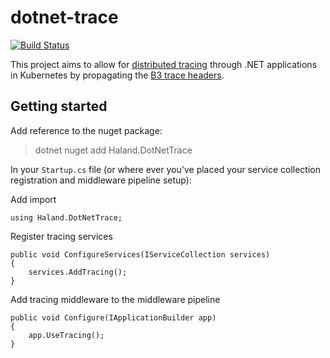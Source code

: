 # dotnet-trace

[![Build Status](https://chrishaland.visualstudio.com/dotnet-trace/_apis/build/status/chrishaland.dotnet-trace?branchName=main)](https://chrishaland.visualstudio.com/dotnet-trace/_build/latest?definitionId=1&branchName=main)

This project aims to allow for [distributed tracing](https://istio.io/latest/faq/distributed-tracing/) through .NET applications in Kubernetes by propagating the [B3 trace headers](https://github.com/openzipkin/b3-propagation).

## Getting started

Add reference to the nuget package:

> dotnet nuget add Haland.DotNetTrace

In your `Startup.cs` file (or where ever you've placed your service collection registration and middleware pipeline setup):

Add import
```
using Haland.DotNetTrace;
```

Register tracing services
```
public void ConfigureServices(IServiceCollection services)
{
    services.AddTracing();
}
```

Add tracing middleware to the middleware pipeline
```
public void Configure(IApplicationBuilder app)
{
    app.UseTracing();
}
```
